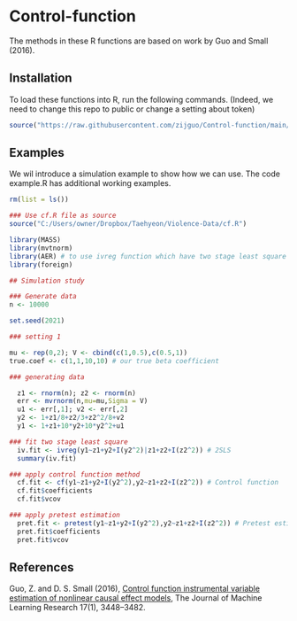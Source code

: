 # Control-function

The methods in these R functions are based on work by Guo and Small (2016).

## Installation
To load these functions into R, run the following commands. (Indeed, we need to change this repo to public or change a setting about token)

```R
source("https://raw.githubusercontent.com/zijguo/Control-function/main/cf.R")
```

## Examples
We wil introduce a simulation example to show how we can use. The code example.R has additional working examples.

```R
rm(list = ls())

### Use cf.R file as source
source("C:/Users/owner/Dropbox/Taehyeon/Violence-Data/cf.R")

library(MASS)
library(mvtnorm)
library(AER) # to use ivreg function which have two stage least square
library(foreign)

## Simulation study

### Generate data
n <- 10000

set.seed(2021)

### setting 1

mu <- rep(0,2); V <- cbind(c(1,0.5),c(0.5,1))
true.coef <- c(1,1,10,10) # our true beta coefficient

### generating data

  z1 <- rnorm(n); z2 <- rnorm(n)
  err <- mvrnorm(n,mu=mu,Sigma = V)
  u1 <- err[,1]; v2 <- err[,2]
  y2 <- 1+z1/8+z2/3+z2^2/8+v2
  y1 <- 1+z1+10*y2+10*y2^2+u1

### fit two stage least square
  iv.fit <- ivreg(y1~z1+y2+I(y2^2)|z1+z2+I(z2^2)) # 2SLS
  summary(iv.fit)

### apply control function method
  cf.fit <- cf(y1~z1+y2+I(y2^2),y2~z1+z2+I(z2^2)) # Control function
  cf.fit$coefficients
  cf.fit$vcov

### apply pretest estimation
  pret.fit <- pretest(y1~z1+y2+I(y2^2),y2~z1+z2+I(z2^2)) # Pretest estimator
  pret.fit$coefficients
  pret.fit$vcov
```
## References
Guo, Z. and D. S. Small (2016), [Control function instrumental variable estimation of nonlinear
causal effect models](https://www.jmlr.org/papers/volume17/14-379/14-379.pdf), The Journal of Machine Learning Research 17(1), 3448–3482.
